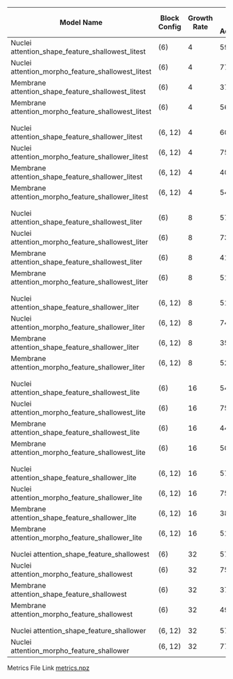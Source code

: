 | Model Name                                | Block Config  | Growth Rate | Blind Test Accuracy |                      
|-------------------------------------------|---------------|-------------|---------------------|
| Nuclei attention_shape_feature_shallowest_litest    | (6)           | 4           |   59.17%            |  
| Nuclei attention_morpho_feature_shallowest_litest   | (6)           | 4           |   77.5%            |  
| Membrane attention_shape_feature_shallowest_litest  | (6)           | 4           |   37.5%            |  
| Membrane attention_morpho_feature_shallowest_litest | (6)           | 4           |   56.67%            |  
|  |           |          |              |  
|  |           |          |              |  
| Nuclei attention_shape_feature_shallower_litest     | (6, 12)       | 4           |  60%             | 
| Nuclei attention_morpho_feature_shallower_litest    | (6, 12)       | 4           |  75%             | 
| Membrane attention_shape_feature_shallower_litest   | (6, 12)       | 4           |  40%              | 
| Membrane attention_morpho_feature_shallower_litest  | (6, 12)       | 4           |  54.17%             | 
|  |           |          |              |  
|  |           |          |              |  
| Nuclei attention_shape_feature_shallowest_liter     | (6)           | 8           |  57.5%             | 
| Nuclei attention_morpho_feature_shallowest_liter    | (6)           | 8           |  73.33%             | 
| Membrane attention_shape_feature_shallowest_liter   | (6)           | 8           |  41.67%              | 
| Membrane attention_morpho_feature_shallowest_liter  | (6)           | 8           |  51.67%             |
|  |           |          |              |  
|  |           |          |              |  
| Nuclei attention_shape_feature_shallower_liter      | (6, 12)       | 8           |   51.67%           | 
| Nuclei attention_morpho_feature_shallower_liter     | (6, 12)       | 8           |   74.17%          |
| Membrane attention_shape_feature_shallower_liter    | (6, 12)       | 8           |   35.83%             | 
| Membrane attention_morpho_feature_shallower_liter   | (6, 12)       | 8           |   52.50%         | 
|  |           |          |              |  
|  |           |          |              |  
| Nuclei attention_shape_feature_shallowest_lite      | (6)           | 16          |  54.17%            | 
| Nuclei attention_morpho_feature_shallowest_lite     | (6)           | 16          |  75%            | 
| Membrane attention_shape_feature_shallowest_lite    | (6)           | 16          |  44.17%           | 
| Membrane attention_morpho_feature_shallowest_lite   | (6)           | 16          |   50%            | 
|  |           |          |              |  
|  |           |          |              |  
| Nuclei attention_shape_feature_shallower_lite       | (6, 12)       | 16          |  57.50%             | 
| Nuclei attention_morpho_feature_shallower_lite      | (6, 12)       | 16          |  75.83%            | 
| Membrane attention_shape_feature_shallower_lite     | (6, 12)       | 16          |  38.33%            |
| Membrane attention_morpho_feature_shallower_lite    | (6, 12)       | 16          |  51.67%            |
|  |           |          |              |  
|  |           |          |              |  
| Nuclei attention_shape_feature_shallowest      | (6)           | 32          |   57.5%            | 
| Nuclei attention_morpho_feature_shallowest     | (6)           | 32          |     75%        | 
| Membrane attention_shape_feature_shallowest    | (6)           | 32          |     37.50%          | 
| Membrane attention_morpho_feature_shallowest   | (6)           | 32          |     49.17%         | 
|  |           |          |              |  
|  |           |          |              |  
| Nuclei attention_shape_feature_shallower            | (6, 12)       | 32          | 57.50%               | 
| Nuclei attention_morpho_feature_shallower           | (6, 12)       | 32          | 77.50%              | 

Metrics File Link  [metrics.npz](./metrics_gbr_inception.ipynb)  
